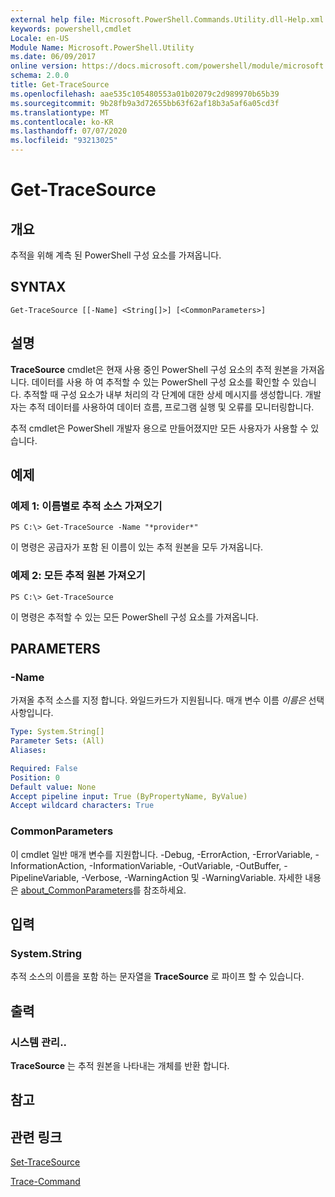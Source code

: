 ```yaml
---
external help file: Microsoft.PowerShell.Commands.Utility.dll-Help.xml
keywords: powershell,cmdlet
Locale: en-US
Module Name: Microsoft.PowerShell.Utility
ms.date: 06/09/2017
online version: https://docs.microsoft.com/powershell/module/microsoft.powershell.utility/get-tracesource?view=powershell-7.1&WT.mc_id=ps-gethelp
schema: 2.0.0
title: Get-TraceSource
ms.openlocfilehash: aae535c105480553a01b02079c2d989970b65b39
ms.sourcegitcommit: 9b28fb9a3d72655bb63f62af18b3a5af6a05cd3f
ms.translationtype: MT
ms.contentlocale: ko-KR
ms.lasthandoff: 07/07/2020
ms.locfileid: "93213025"
---
```

# Get-TraceSource

## 개요
추적을 위해 계측 된 PowerShell 구성 요소를 가져옵니다.

## SYNTAX

```
Get-TraceSource [[-Name] <String[]>] [<CommonParameters>]
```

## 설명

**TraceSource** cmdlet은 현재 사용 중인 PowerShell 구성 요소의 추적 원본을 가져옵니다.
데이터를 사용 하 여 추적할 수 있는 PowerShell 구성 요소를 확인할 수 있습니다.
추적할 때 구성 요소가 내부 처리의 각 단계에 대한 상세 메시지를 생성합니다.
개발자는 추적 데이터를 사용하여 데이터 흐름, 프로그램 실행 및 오류를 모니터링합니다.

추적 cmdlet은 PowerShell 개발자 용으로 만들어졌지만 모든 사용자가 사용할 수 있습니다.

## 예제

### 예제 1: 이름별로 추적 소스 가져오기

```
PS C:\> Get-TraceSource -Name "*provider*"
```

이 명령은 공급자가 포함 된 이름이 있는 추적 원본을 모두 가져옵니다.

### 예제 2: 모든 추적 원본 가져오기

```
PS C:\> Get-TraceSource
```

이 명령은 추적할 수 있는 모든 PowerShell 구성 요소를 가져옵니다.

## PARAMETERS

### -Name

가져올 추적 소스를 지정 합니다.
와일드카드가 지원됩니다.
매개 변수 이름 *이름은* 선택 사항입니다.

```yaml
Type: System.String[]
Parameter Sets: (All)
Aliases:

Required: False
Position: 0
Default value: None
Accept pipeline input: True (ByPropertyName, ByValue)
Accept wildcard characters: True
```

### CommonParameters

이 cmdlet 일반 매개 변수를 지원합니다. -Debug, -ErrorAction, -ErrorVariable, -InformationAction, -InformationVariable, -OutVariable, -OutBuffer, -PipelineVariable, -Verbose, -WarningAction 및 -WarningVariable. 자세한 내용은 [about_CommonParameters](https://go.microsoft.com/fwlink/?LinkID=113216)를 참조하세요.

## 입력

### System.String

추적 소스의 이름을 포함 하는 문자열을 **TraceSource** 로 파이프 할 수 있습니다.

## 출력

### 시스템 관리..

**TraceSource** 는 추적 원본을 나타내는 개체를 반환 합니다.

## 참고

## 관련 링크

[Set-TraceSource](Set-TraceSource.md)

[Trace-Command](Trace-Command.md)

